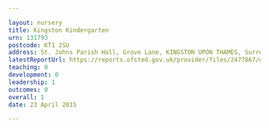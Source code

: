 ```yaml
---

layout: nursery
title: Kingston Kindergarten
urn: 131793
postcode: KT1 2SU
address: St. Johns Parish Hall, Grove Lane, KINGSTON UPON THAMES, Surrey, KT1 2SU
latestReportUrl: https://reports.ofsted.gov.uk/provider/files/2477867/urn/131793.pdf
teaching: 0
development: 0
leadership: 1
outcomes: 0
overall: 1
date: 23 April 2015

---
```

